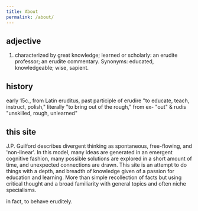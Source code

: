```yaml
---
title: About
permalink: /about/
---
```

## adjective
1. characterized by great knowledge; learned or scholarly:
an erudite professor; an erudite commentary.
Synonyms: educated, knowledgeable; wise, sapient.

## history
early 15c., from Latin eruditus, past participle of erudire "to educate, teach, instruct, polish," literally "to bring out of the rough," from ex- "out" & rudis "unskilled, rough, unlearned" 

## this site
J.P. Guilford describes divergent thinking as spontaneous, free-flowing, and 'non-linear'. In this model, many ideas are generated in an emergent cognitive fashion, many possible solutions are explored in a short amount of time, and unexpected connections are drawn.
This site is an attempt to do things with a depth, and breadth of knowledge given of a passion for education and learning. More than simple recollection of facts but using critical thought and a broad familiarity with general topics and often niche specialisms.

in fact, to behave eruditely.
